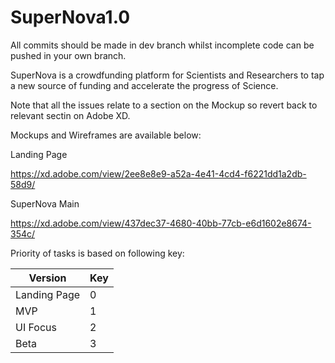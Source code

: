 # SuperNova1.0

All commits should be made in dev branch whilst incomplete code can be pushed in your own branch. 



SuperNova is a crowdfunding platform for Scientists and Researchers to tap a new source of funding and accelerate the progress of Science. 

Note that all the issues relate to a section on the Mockup so revert back to relevant sectin on Adobe XD.


Mockups and Wireframes are available below:

Landing Page

https://xd.adobe.com/view/2ee8e8e9-a52a-4e41-4cd4-f6221dd1a2db-58d9/

SuperNova Main 

https://xd.adobe.com/view/437dec37-4680-40bb-77cb-e6d1602e8674-354c/


Priority of tasks is based on following key:


| Version       | Key |
| ------------- | --- |
| Landing Page  | 0   |
| MVP           | 1   |
| UI Focus      | 2   |
| Beta          | 3   |
